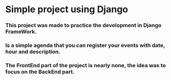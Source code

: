 # Simple project using Django

### This project was made to practice the development in Django FrameWork.

### Is a simple agenda that you can register your events with date, hour and description.

### The FrontEnd part of the project is nearly none, the idea was to focus on the BackEnd part.
